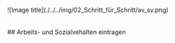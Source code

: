 <br>
![Image title](./../../img/02_Schritt_für_Schritt/av_sv.png)

<br>
<br><br>
## Arbeits- und Sozialvehalten eintragen